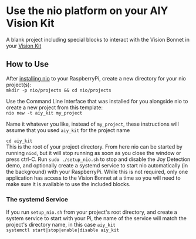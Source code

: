 # Use the nio platform on your AIY Vision Kit

A blank project including special blocks to interact with the Vision Bonnet in your [Vision Kit](https://aiyprojects.withgoogle.com/vision/)

## How to Use

  After [installing nio](https://docs.n.io/installation/) to your RaspberryPi, create a new directory for your nio project(s):  
  `mkdir -p nio/projects && cd nio/projects`
  
  Use the Command Line Interface that was installed for you alongside nio to create a new project from this template:  
  `nio new -t aiy_kit my_project`
  
  Name it whatever you like, instead of `my_project`, these instructions will assume that you used `aiy_kit` for the project name
  
  `cd aiy_kit`  
  This is the root of your project directory. From here nio can be started by running `niod`, but it will stop running as soon as you close the window or press ctrl-C. Run `sudo ./setup_nio.sh` to stop and disable the Joy Detection demo, and optionally create a systemd service to start nio automatically (in the background) with your RaspberryPi. While this is not required, only one application has access to the Vision Bonnet at a time so you will need to make sure it is available to use the included blocks.

### The systemd Service

If you run `setup_nio.sh` from your project's root directory, and create a system service to start with your Pi, the name of the service will match the project's directory name, in this case `aiy_kit`   
`systemctl start|stop|enable|disable aiy_kit`  
